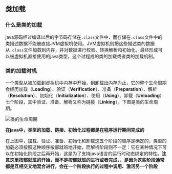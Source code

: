 ## 类加载  

### 什么是类的加载  

java源码经过编译以后的字节码存储在`.class`文件中，而存储在`.class`文件中的类描述数据不能被直接JVM虚拟机使用。JVM虚拟机则把这些描述类的数据从`.class`文件加载到内存，并对数据进行校验、转换解析和初始化，最终形成可以被虚拟机直接使用的java类型，这个过程成的类的加载或者类的加载机制。  

### 类的加载时机  

一个类型从被加载到虚拟机中内存中开始，到卸载出内存为止，它的整个生命周期会经历加载（**Loading**）、验证（**Verification**）、准备（**Preparation**）、解析（**Resolution**）、初始化（**Initialization**）、使用（**Using**）、卸载（**Unloading**）七个阶段，其中验证、准备、解析又称为链接（**Linking**）。下图是类的生命周期。

![类的生命周期](https://gitee.com/liujinxi931204/typoraImage/raw/master/img/%E7%B1%BB%E7%9A%84%E7%94%9F%E5%91%BD%E5%91%A8%E6%9C%9F.png)  

**在java中，类型的加载、链接、初始化过程都是在程序运行期间完成的**  

在上图中，加载、验证、准备、初始化和卸载这五个阶段的顺序是确定的，类型的加载必须按照这种顺序按部就班地开始，而解析阶段则不一定：它在某种情况下可以在初始化阶段之后再开始，这是为了支持java语言的运行时动态绑定的特性。**注意这里按部就班的开始，而不是按部就班的进行或者完成，，是因为这些阶段通常都是互相交叉地混合进行，会在一个阶段执行的过程中调用、激活另一个阶段**  

